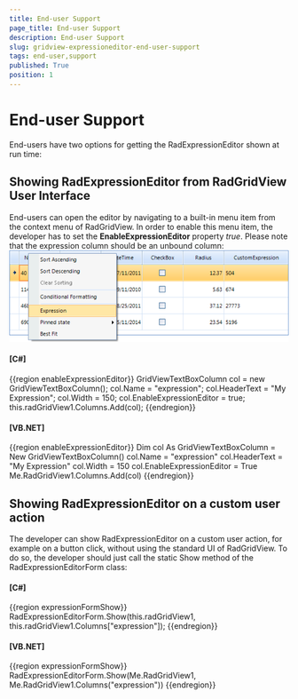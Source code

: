 ```yaml
---
title: End-user Support
page_title: End-user Support
description: End-user Support
slug: gridview-expressioneditor-end-user-support
tags: end-user,support
published: True
position: 1
---
```


# End-user Support



End-users have two options for getting the RadExpressionEditor shown at run time:
      

## Showing RadExpressionEditor from RadGridView User Interface

End-users can open the editor by navigating to a built-in menu item
          from the context menu of RadGridView. In order to enable this menu item, the developer
          has to set the __EnableExpressionEditor__
          property *true*. Please note that the expression column should
          be an unbound column:
        ![gridview-expressioneditor-end-user-support 001](images/gridview-expressioneditor-end-user-support001.png)

#### __[C#]__

{{region enableExpressionEditor}}
	            GridViewTextBoxColumn col = new GridViewTextBoxColumn();
	            col.Name = "expression";
	            col.HeaderText = "My Expression";
	            col.Width = 150;
	            col.EnableExpressionEditor = true;
	            this.radGridView1.Columns.Add(col);
	{{endregion}}



#### __[VB.NET]__

{{region enableExpressionEditor}}
	        Dim col As GridViewTextBoxColumn = New GridViewTextBoxColumn()
	        col.Name = "expression"
	        col.HeaderText = "My Expression"
	        col.Width = 150
	        col.EnableExpressionEditor = True
	        Me.RadGridView1.Columns.Add(col)
	{{endregion}}



## Showing RadExpressionEditor on a custom user action

The developer can show RadExpressionEditor on a custom user action,
          for example on a button click, without using the standard UI of RadGridView.
          To do so, the developer should just call the static Show method of the RadExpressionEditorForm
          class:
        

#### __[C#]__

{{region expressionFormShow}}
	            RadExpressionEditorForm.Show(this.radGridView1, this.radGridView1.Columns["expression"]);
	{{endregion}}



#### __[VB.NET]__

{{region expressionFormShow}}
	        RadExpressionEditorForm.Show(Me.RadGridView1, Me.RadGridView1.Columns("expression"))
	{{endregion}}



